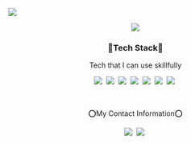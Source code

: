 

<!--
**wocl123/wocl123** is a ✨ _special_ ✨ repository because its `README.md` (this file) appears on your GitHub profile.

Here are some ideas to get you started:

- 🔭 I’m currently working on ...
- 🌱 I’m currently learning ...
- 👯 I’m looking to collaborate on ...
- 🤔 I’m looking for help with ...
- 💬 Ask me about ...
- 📫 How to reach me: ...
- 😄 Pronouns: ...
- ⚡ Fun fact: ...
-->

<p align"center"><img src="https://capsule-render.vercel.app/api?type=waving&color=auto&height=150&section=header&text=JaeHoon`s Git&fontSize=45" /></p>

<div align="center">
  <img src="https://github-readme-stats.vercel.app/api?username=wocl123&theme=dark" />
</div>

<h3 align="center">🧷Tech Stack🧷</h3>

<p align="center">Tech that I can use skillfully</p>
<p align="center">
  <img src="https://img.shields.io/badge/Python-3766AB?style=flat-square&logo=Python&logoColor=white"/></a>&nbsp
  <img src="https://img.shields.io/badge/HTML-E34F26?style=flat-square&logo=HTML5&logoColor=white"/></a>&nbsp
  <img src="https://img.shields.io/badge/C-A8B9CC?style=flat-square&logo=C&logoColor=white"/></a>&nbsp
  <img src="https://img.shields.io/badge/Selenium-43B02A?style=flat-square&logo=Selenium&logoColor=white"/></a>&nbsp 
  <img src="https://img.shields.io/badge/C++-00599C?style=flat-square&logo=C++&logoColor=white"/></a>&nbsp
  <img src="https://img.shields.io/badge/ChatBot-FFD000?style=flat-square&logo=ChatBot&logoColor=white"/></a>&nbsp
  <img src="https://img.shields.io/badge/CSS3-1572B6?style=flat-square&logo=CSS3&logoColor=white"/></a>&nbsp 
</p>
<br>
<p align="center">⭕My Contact Information⭕</p>
<p align="center">
  <a href="url"><img src="https://img.shields.io/badge/Gmail-EA4335?style=flat-square&logo=Gmail&logoColor=white&link=wocl123@gmail.com"/></a>&nbsp
  <a href="url"><img src="https://img.shields.io/badge/Blog-FF5722?style=flat-square&logo=Blog&logoColor=white&link=https://ddilmo.tistory.com/"/></a>&nbsp
</p>
